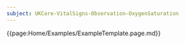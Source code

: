```yaml
---
subject: UKCore-VitalSigns-Observation-OxygenSaturation
---
```

{{page:Home/Examples/ExampleTemplate.page.md}}

